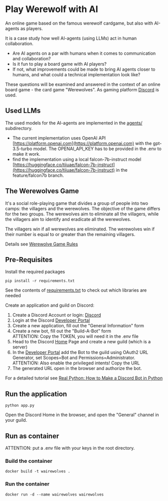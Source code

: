 # Play Werewolf with AI
An online game based on the famous werewolf cardgame, but also with AI-agents as players. 

It is a case study how well AI-agents (using LLMs) act in human collaboration.
* Are AI agents on a par with humans when it comes to communication and collaboration? 
* Is it fun to play a board game with AI players?
* If not, what improvements could be made to bring AI agents closer to humans, and what could a technical implementation look like?

These questions will be examined and answered in the context of an online board game - the card game "Werewolves". As gaming platform [Discord](https://discord.com) is used.

## Used LLMs

The used models for the AI-agents are implemented in the [agents/](agents/) subdirectory.

* The current implementation uses OpenAI API [https://platform.openai.com](https://platform.openai.com) with the gpt-3.5-turbo model. The OPENAI_API_KEY has to be provided in the .env to make it work.
* find the implementation using a local falcon-7b-instruct model [https://huggingface.co/tiiuae/falcon-7b-instruct](https://huggingface.co/tiiuae/falcon-7b-instruct) in the feature/falcon7b branch.

## The Werewolves Game

It's a social role-playing game that divides a group of people into two camps: the villagers and the werewolves. The objective of the game differs for the two groups. The werewolves aim to eliminate all the villagers, while the villagers aim to identify and eradicate all the werewolves.

The villagers win if all werewolves are eliminated.
The werewolves win if their number is equal to or greater than the remaining villagers.

Details see [Werewolve Game Rules](doc/GAMEPLAY.md)

## Pre-Requisites

Install the required packages
```
pip install -r requirements.txt
```
See the contents of [requirements.txt](requirements.txt) to check out which libraries are needed


Create an application and guild on Discord:
1. Create a Discord Account or login: [Discord](https://discord.com)
2. Login at the Discord [Developer Portal](http://discordapp.com/developers/applications)
3. Create a new application, fill out the "General Information" form
4. Create a new bot, fill out the "Build-A-Bot" form  
   ATTENTION: Copy the TOKEN, you will need it in the .env file
5. Head to the Discord [Home](https://discord.com) Page and create a new guild (which is a server)
6. In the [Developer Portal](http://discordapp.com/developers/applications) add the Bot to the guild using OAuth2 URL Generator, set Scopes=Bot and Permissions=Administrator.   
   ATTENTION: Also enable the privileged intents! Copy the URL
7. The generated URL open in the browser and authorize the bot.

For a detailed tutorial see [Real Python: How to Make a Discord Bot in Python](https://realpython.com/how-to-make-a-discord-bot-python/)

## Run the application
```
python app.py
```

Open the Discord Home in the browser, and open the "General" channel in your guild.


## Run as container

ATTENTION: put a .env file with your keys in the root directory.

### Build the container
```
docker build -t wairewolves .
```

### Run the container
```
docker run -d --name wairewolves wairewolves
```